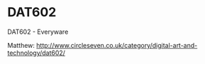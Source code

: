 # DAT602
DAT602 - Everyware

Matthew:
http://www.circleseven.co.uk/category/digital-art-and-technology/dat602/
